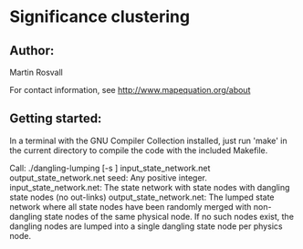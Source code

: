 # Significance clustering


## Author:

Martin Rosvall

For contact information, see http://www.mapequation.org/about


## Getting started:

In a terminal with the GNU Compiler Collection installed,
just run 'make' in the current directory to compile the
code with the included Makefile.

Call: ./dangling-lumping [-s <seed>] input_state_network.net output_state_network.net
seed: Any positive integer.
input_state_network.net: The state network with state nodes with dangling state nodes (no out-links)
output_state_network.net: The lumped state network where all state nodes have been randomly merged
                          with non-dangling state nodes of the same physical node. If no such nodes
                          exist, the dangling nodes are lumped into a single dangling state node
                          per physics node.